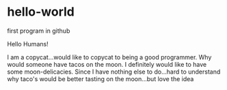 # hello-world
first program in github

Hello Humans!

I am a copycat...would like to copycat to being a good programmer.
Why would someone have tacos on the moon. I definitely would like to have some moon-delicacies. 
Since I have nothing else to do...hard to understand why taco's would be better tasting on the moon...but love the idea
